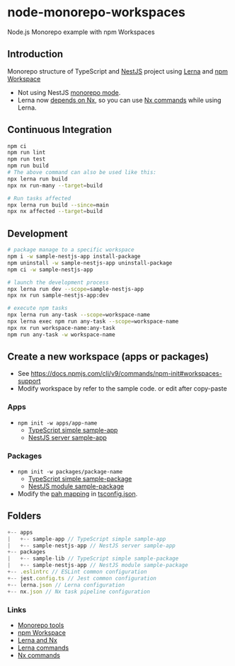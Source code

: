 # node-monorepo-workspaces

Node.js Monorepo example with npm Workspaces

## Introduction

Monorepo structure of TypeScript and [NestJS](https://nestjs.com) project using [Lerna](https://lerna.js.org) and [npm Workspace](https://docs.npmjs.com/cli/v9/using-npm/workspaces)

- Not using NestJS [monorepo mode](https://docs.nestjs.com/cli/monorepo).
- Lerna now [depends on Nx](https://github.com/lerna/lerna/blob/329eb99e3080cc4d5de53960a7d0421091b08782/core/lerna/package.json#L66), so you can use [Nx commands](https://nx.dev/reference/commands) while using Lerna.

## Continuous Integration

```sh
npm ci
npm run lint
npm run test
npm run build
# The above command can also be used like this:
npx lerna run build
npx nx run-many --target=build

# Run tasks affected
npx lerna run build --since=main
npx nx affected --target=build
```

## Development

```sh
# package manage to a specific workspace
npm i -w sample-nestjs-app install-package
npm uninstall -w sample-nestjs-app uninstall-package
npm ci -w sample-nestjs-app

# launch the development process
npx lerna run dev --scope=sample-nestjs-app
npx nx run sample-nestjs-app:dev

# execute npm tasks
npx lerna run any-task --scope=workspace-name
npx lerna exec npm run any-task --scope=workspace-name
npx nx run workspace-name:any-task
npm run any-task -w workspace-name
```

## Create a new workspace (apps or packages)

- See <https://docs.npmjs.com/cli/v9/commands/npm-init#workspaces-support>
- Modify workspace by refer to the sample code. or edit after copy-paste

### Apps

- `npm init -w apps/app-name`
  - [TypeScript simple sample-app](apps/sample-app)
  - [NestJS server sample-app](apps/sample-nestjs-app)

### Packages

- `npm init -w packages/package-name`
  - [TypeScript simple sample-package](packages/sample-lib)
  - [NestJS module sample-package](packages/sample-nestjs-lib)
- Modify the [pah mapping](https://www.typescriptlang.org/docs/handbook/module-resolution.html#path-mapping) in [tsconfig.json](tsconfig.json).

## Folders

```js
+-- apps
|   +-- sample-app // TypeScript simple sample-app
|   +-- sample-nestjs-app // NestJS server sample-app
+-- packages
|   +-- sample-lib // TypeScript simple sample-package
|   +-- sample-nestjs-app // NestJS module sample-package
+-- .eslintrc // ESLint common configuration
+-- jest.config.ts // Jest common configuration
+-- lerna.json // Lerna configuration
+-- nx.json // Nx task pipeline configuration
```

### Links

- [Monorepo tools](https://monorepo.tools)
- [npm Workspace](https://docs.npmjs.com/cli/v9/using-npm/workspaces)
- [Lerna and Nx](https://lerna.js.org/docs/lerna-and-nx)
- [Lerna commands](https://lerna.js.org/docs/api-reference/commands)
- [Nx commands](https://nx.dev/reference/commands)
